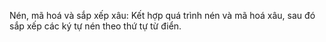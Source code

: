 Nén, mã hoá và sắp xếp xâu: Kết hợp quá trình nén và mã hoá xâu, sau đó sắp xếp các ký tự nén theo thứ tự từ điển.